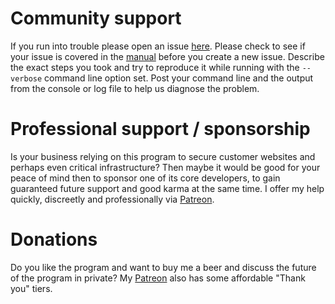 ﻿# Community support
If you run into trouble please open an issue [here](https://github.com/win-acme/issues).
Please check to see if your issue is covered in the [manual](/manual/) before you create a 
new issue. Describe the exact steps you took and try to reproduce it while running with the `--verbose` 
command line option set. Post your command line and the output from the console or log file to help 
us diagnose the problem.

# Professional support / sponsorship
Is your business relying on this program to secure customer websites and perhaps even critical 
infrastructure? Then maybe it would be good for your peace of mind then to sponsor one of its 
core developers, to gain guaranteed future support and good karma at the same time. I offer my 
help quickly, discreetly and professionally via [Patreon](https://www.patreon.com/woutertinus).

# Donations
Do you like the program and want to buy me a beer and discuss the future of the program in 
private? My [Patreon](https://www.patreon.com/woutertinus) also has some affordable 
"Thank you" tiers.